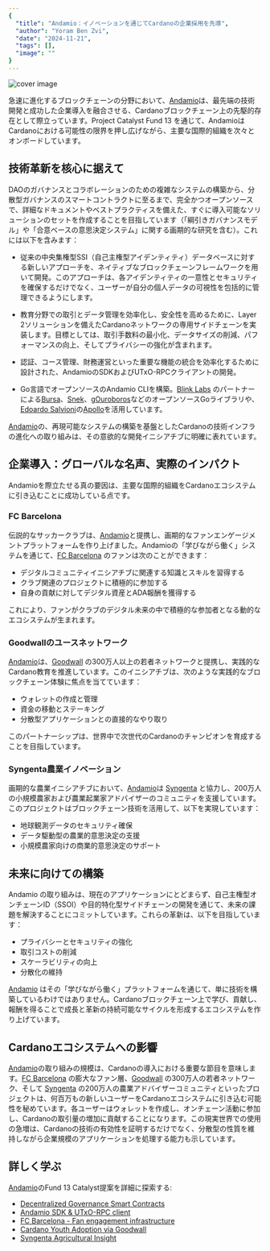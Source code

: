 ```yaml
---
{
  "title": "Andamio：イノベーションを通じてCardanoの企業採用を先導",
  "author": "Yoram Ben Zvi",
  "date": "2024-11-21",
  "tags": [],
  "image": ""
}
---
```


![cover image](/blog/andamio-blog-pioneering-cardano-adoption.png)

急速に進化するブロックチェーンの分野において、[Andamio](https://www.andamio.io/)は、最先端の技術開発と成功した企業導入を融合させる、Cardanoブロックチェーン上の先駆的存在として際立っています。Project Catalyst Fund 13 を通じて、AndamioはCardanoにおける可能性の限界を押し広げながら、主要な国際的組織を次々とオンボードしています。

## **技術革新を核心に据えて**

DAOのガバナンスとコラボレーションのための複雑なシステムの構築から、分散型ガバナンスのスマートコントラクトに至るまで、完全かつオープンソースで、詳細なドキュメントやベストプラクティスを備えた、すぐに導入可能なソリューションのセットを作成することを目指しています（「綱引きガバナンスモデル」や「合意ベースの意思決定システム」に関する画期的な研究を含む）。これには以下を含みます：

- 従来の中央集権型SSI（自己主権型アイデンティティ）データベースに対する新しいアプローチを、ネイティブなブロックチェーンフレームワークを用いて開発。このアプローチは、各アイデンティティの一意性とセキュリティを確保するだけでなく、ユーザーが自分の個人データの可視性を包括的に管理できるようにします。

- 教育分野での取引とデータ管理を効率化し、安全性を高めるために、Layer 2ソリューションを備えたCardanoネットワークの専用サイドチェーンを実装します。目標としては、取引手数料の最小化、データサイズの削減、パフォーマンスの向上、そしてプライバシーの強化が含まれます。

- 認証、コース管理、財務運営といった重要な機能の統合を効率化するために設計された、AndamioのSDKおよびUTxO-RPCクライアントの開発。

- Go言語でオープンソースのAndamio CLIを構築。[Blink Labs](https://x.com/blinklabs_io) のパートナーによる[Bursa](https://github.com/blinklabs-io/bursa)、[Snek](https://github.com/blinklabs-io/snek)、[gOuroboros](https://github.com/blinklabs-io/gouroboros)などのオープンソースGoライブラリや、[Edoardo Salvioni](https://github.com/Salvionied)の[Apollo](https://github.com/Salvionied/apollo)を活用しています。

[Andamio](https://www.andamio.io/)の、再現可能なシステムの構築を基盤としたCardanoの技術インフラの進化への取り組みは、その意欲的な開発イニシアチブに明確に表れています。

## **企業導入：グローバルな名声、実際のインパクト**

Andamioを際立たせる真の要因は、主要な国際的組織をCardanoエコシステムに引き込むことに成功している点です。

### **FC Barcelona**

伝説的なサッカークラブは、[Andamio](https://www.andamio.io/)と提携し、画期的なファンエンゲージメントプラットフォームを作り上げました。Andamioの「学びながら働く」システムを通じて、[FC Barcelona](https://x.com/FCBarcelona) のファンは次のことができます：

- デジタルコミュニティイニシアチブに関連する知識とスキルを習得する
- クラブ関連のプロジェクトに積極的に参加する
- 自身の貢献に対してデジタル資産とADA報酬を獲得する

これにより、ファンがクラブのデジタル未来の中で積極的な参加者となる動的なエコシステムが生まれます。

### **Goodwallのユースネットワーク**

[Andamio](https://www.andamio.io/)は、[Goodwall](https://x.com/Goodwall) の300万人以上の若者ネットワークと提携し、実践的なCardano教育を推進しています。このイニシアチブは、次のような実践的なブロックチェーン体験に焦点を当てています：

- ウォレットの作成と管理
- 資金の移動とステーキング
- 分散型アプリケーションとの直接的なやり取り

このパートナーシップは、世界中で次世代のCardanoのチャンピオンを育成することを目指しています。

### **Syngenta農業イノベーション**

画期的な農業イニシアチブにおいて、[Andamio](https://www.andamio.io/)は [Syngenta](https://x.com/Syngenta) と協力し、200万人の小規模農家および農業起業家アドバイザーのコミュニティを支援しています。このプロジェクトはブロックチェーン技術を活用して、以下を実現しています：

- 地球観測データのセキュリティ確保
- データ駆動型の農業的意思決定の支援
- 小規模農家向けの商業的意思決定のサポート

## **未来に向けての構築**

Andamio の取り組みは、現在のアプリケーションにとどまらず、自己主権型オンチェーンID（SSOI）や目的特化型サイドチェーンの開発を通じて、未来の課題を解決することにコミットしています。これらの革新は、以下を目指しています：

- プライバシーとセキュリティの強化
- 取引コストの削減
- スケーラビリティの向上
- 分散化の維持

[Andamio](https://www.andamio.io/) はその「学びながら働く」プラットフォームを通じて、単に技術を構築しているわけではありません。Cardanoブロックチェーン上で学び、貢献し、報酬を得ることで成長と革新の持続可能なサイクルを形成するエコシステムを作り上げています。

## **Cardanoエコシステムへの影響**

[Andamio](https://www.andamio.io/)の取り組みの規模は、Cardanoの導入における重要な節目を意味します。[FC Barcelona](https://x.com/FCBarcelona) の膨大なファン層、[Goodwall](https://x.com/Goodwall) の300万人の若者ネットワーク、そして [Syngenta](https://x.com/Syngenta) の200万人の農業アドバイザーコミュニティといったプロジェクトは、何百万もの新しいユーザーをCardanoエコシステムに引き込む可能性を秘めています。各ユーザーはウォレットを作成し、オンチェーン活動に参加し、Cardanoの取引量の増加に貢献することになります。この現実世界での使用の急増は、Cardanoの技術の有効性を証明するだけでなく、分散型の性質を維持しながら企業規模のアプリケーションを処理する能力も示しています。

## **詳しく学ぶ**

[Andamio](https://www.andamio.io/)のFund 13 Catalyst提案を詳細に探索する:

- [Decentralized Governance Smart Contracts](https://cardano.ideascale.com/c/cardano/idea/132774)
- [Andamio SDK & UTxO-RPC client](https://cardano.ideascale.com/c/cardano/idea/131718)
- [FC Barcelona \- Fan engagement infrastructure](https://cardano.ideascale.com/c/cardano/idea/134562)
- [Cardano Youth Adoption via Goodwall](https://cardano.ideascale.com/c/cardano/idea/134665)
- [Syngenta Agricultural Insight](https://cardano.ideascale.com/c/cardano/idea/134587)

